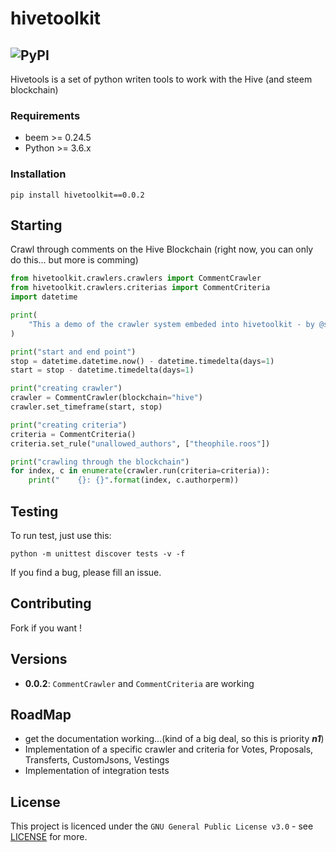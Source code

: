 # hivetoolkit
![PyPI](https://img.shields.io/pypi/v/hivetoolkit?label=pypi)
---

Hivetools is a set of python writen tools to work with the Hive (and steem blockchain)



### Requirements

- beem >= 0.24.5
- Python >= 3.6.x

### Installation

```
pip install hivetoolkit==0.0.2
```

## Starting

Crawl through comments on the Hive Blockchain (right now, you can only do this... but more is comming)
```Python
from hivetoolkit.crawlers.crawlers import CommentCrawler
from hivetoolkit.crawlers.criterias import CommentCriteria
import datetime

print(
    "This a demo of the crawler system embeded into hivetoolkit - by @slashformotion"
)

print("start and end point")
stop = datetime.datetime.now() - datetime.timedelta(days=1)
start = stop - datetime.timedelta(days=1)

print("creating crawler")
crawler = CommentCrawler(blockchain="hive")
crawler.set_timeframe(start, stop)

print("creating criteria")
criteria = CommentCriteria()
criteria.set_rule("unallowed_authors", ["theophile.roos"])

print("crawling through the blockchain")
for index, c in enumerate(crawler.run(criteria=criteria)):
    print("    {}: {}".format(index, c.authorperm))

```
## Testing

To run test, just use this:
```
python -m unittest discover tests -v -f
```
If you find a bug, please fill an issue.

## Contributing

Fork if you want ! 

## Versions

- **0.0.2**: `CommentCrawler` and `CommentCriteria` are working

## RoadMap

- get the documentation working...(kind of a big deal, so this is priority ***n1***)
- Implementation of a specific crawler and criteria for Votes, Proposals, Transferts, CustomJsons, Vestings
- Implementation of integration tests

## License

This project is licenced under the  ``GNU General Public License v3.0`` - see [LICENSE](https://github.com/slashformotion/hivetoolkit/blob/master/LICENCE) for more.

